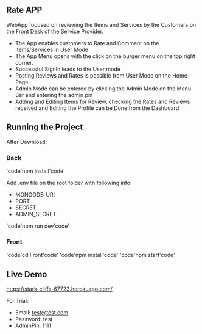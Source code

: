 ## Rate APP

WebApp focused on reviewing the Items and Services by the Customers on the Front Desk of the Service Provider.

- The App enables customers to Rate and Comment on the Items/Services in User Mode
- The App Menu opens with the click on the burger menu on the top right corner.
- Successful SignIn leads to the User mode
- Posting Reviews and Rates is possible from User Mode on the Home Page
- Admin Mode can be entered by clicking the Admin Mode on the Menu Bar and entering the admin pin
- Adding and Editing Items for Review, checking the Rates and Reviews received and Editing the Profile can be Done from the Dashboard

## Running the Project

After Download:

### Back

'code'npm install'code'

Add .env file on the root folder with following info:

- MONGODB_URI
- PORT
- SECRET
- ADMIN_SECRET

'code'npm run dev'code'

### Front

'code'cd Front'code'
'code'npm install'code'
'code'npm start'code'

## Live Demo

https://stark-cliffs-67723.herokuapp.com/

For Trial:

- Email: test@test.com
- Password: test
- AdminPin: 1111
